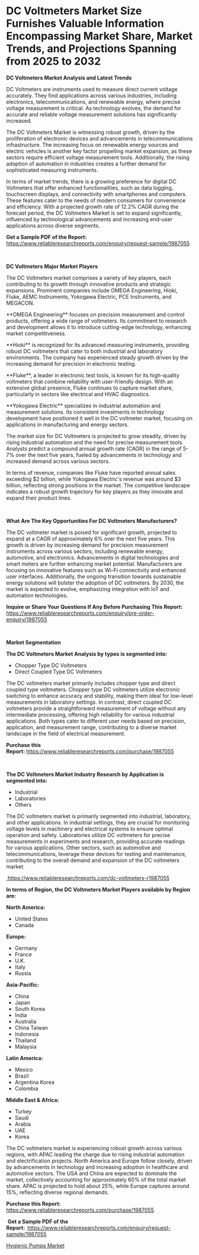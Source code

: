 <p><h1>DC Voltmeters Market Size Furnishes Valuable Information Encompassing Market Share, Market Trends, and Projections Spanning from 2025 to 2032</h1></p><p><strong>DC Voltmeters Market Analysis and Latest Trends</strong></p>
<p><p>DC Voltmeters are instruments used to measure direct current voltage accurately. They find applications across various industries, including electronics, telecommunications, and renewable energy, where precise voltage measurement is critical. As technology evolves, the demand for accurate and reliable voltage measurement solutions has significantly increased.</p><p>The DC Voltmeters Market is witnessing robust growth, driven by the proliferation of electronic devices and advancements in telecommunications infrastructure. The increasing focus on renewable energy sources and electric vehicles is another key factor propelling market expansion, as these sectors require efficient voltage measurement tools. Additionally, the rising adoption of automation in industries creates a further demand for sophisticated measuring instruments.</p><p>In terms of market trends, there is a growing preference for digital DC Voltmeters that offer enhanced functionalities, such as data logging, touchscreen displays, and connectivity with smartphones and computers. These features cater to the needs of modern consumers for convenience and efficiency. With a projected growth rate of 12.2% CAGR during the forecast period, the DC Voltmeters Market is set to expand significantly, influenced by technological advancements and increasing end-user applications across diverse segments. </p></p>
<p><strong>Get a Sample PDF of the Report:&nbsp;</strong> <a href="https://www.reliableresearchreports.com/enquiry/request-sample/1987055?utm_campaign=3020&utm_medium=2&utm_source=Github&utm_content=ia&utm_term=10042025&utm_id=dc-voltmeters">https://www.reliableresearchreports.com/enquiry/request-sample/1987055</a></p>
<p>&nbsp;</p>
<p><strong>DC Voltmeters Major Market Players</strong></p>
<p><p>The DC Voltmeters market comprises a variety of key players, each contributing to its growth through innovative products and strategic expansions. Prominent companies include OMEGA Engineering, Hioki, Fluke, AEMC Instruments, Yokogawa Electric, PCE Instruments, and MEGACON. </p><p>**OMEGA Engineering** focuses on precision measurement and control products, offering a wide range of voltmeters. Its commitment to research and development allows it to introduce cutting-edge technology, enhancing market competitiveness. </p><p>**Hioki** is recognized for its advanced measuring instruments, providing robust DC voltmeters that cater to both industrial and laboratory environments. The company has experienced steady growth driven by the increasing demand for precision in electronic testing. </p><p>**Fluke**, a leader in electronic test tools, is known for its high-quality voltmeters that combine reliability with user-friendly design. With an extensive global presence, Fluke continues to capture market share, particularly in sectors like electrical and HVAC diagnostics. </p><p>**Yokogawa Electric** specializes in industrial automation and measurement solutions. Its consistent investments in technology development have positioned it well in the DC voltmeter market, focusing on applications in manufacturing and energy sectors. </p><p>The market size for DC Voltmeters is projected to grow steadily, driven by rising industrial automation and the need for precise measurement tools. Analysts predict a compound annual growth rate (CAGR) in the range of 5-7% over the next five years, fueled by advancements in technology and increased demand across various sectors.</p><p>In terms of revenue, companies like Fluke have reported annual sales exceeding $2 billion, while Yokogawa Electric's revenue was around $3 billion, reflecting strong positions in the market. The competitive landscape indicates a robust growth trajectory for key players as they innovate and expand their product lines.</p></p>
<p>&nbsp;</p>
<p><strong>What Are The Key Opportunities For DC Voltmeters Manufacturers?</strong></p>
<p><p>The DC voltmeter market is poised for significant growth, projected to expand at a CAGR of approximately 6% over the next five years. This growth is driven by increasing demand for precision measurement instruments across various sectors, including renewable energy, automotive, and electronics. Advancements in digital technologies and smart meters are further enhancing market potential. Manufacturers are focusing on innovative features such as Wi-Fi connectivity and enhanced user interfaces. Additionally, the ongoing transition towards sustainable energy solutions will bolster the adoption of DC voltmeters. By 2030, the market is expected to evolve, emphasizing integration with IoT and automation technologies.</p></p>
<p><strong>Inquire or Share Your Questions If Any Before Purchasing This Report:</strong> <a href="https://www.reliableresearchreports.com/enquiry/pre-order-enquiry/1987055?utm_campaign=3020&utm_medium=2&utm_source=Github&utm_content=ia&utm_term=10042025&utm_id=dc-voltmeters">https://www.reliableresearchreports.com/enquiry/pre-order-enquiry/1987055</a></p>
<p>&nbsp;</p>
<p><strong>Market Segmentation</strong></p>
<p><strong>The DC Voltmeters Market Analysis by types is segmented into:</strong></p>
<p><ul><li>Chopper Type DC Voltmeters</li><li>Direct Coupled Type DC Voltmeters</li></ul></p>
<p><p>The DC voltmeters market primarily includes chopper type and direct coupled type voltmeters. Chopper type DC voltmeters utilize electronic switching to enhance accuracy and stability, making them ideal for low-level measurements in laboratory settings. In contrast, direct coupled DC voltmeters provide a straightforward measurement of voltage without any intermediate processing, offering high reliability for various industrial applications. Both types cater to different user needs based on precision, application, and measurement range, contributing to a diverse market landscape in the field of electrical measurement.</p></p>
<p><strong>Purchase this Report:&nbsp;</strong><a href="https://www.reliableresearchreports.com/purchase/1987055?utm_campaign=3020&utm_medium=2&utm_source=Github&utm_content=ia&utm_term=10042025&utm_id=dc-voltmeters">https://www.reliableresearchreports.com/purchase/1987055</a></p>
<p>&nbsp;</p>
<p><strong>The DC Voltmeters Market Industry Research by Application is segmented into:</strong></p>
<p><ul><li>Industrial</li><li>Laboratories</li><li>Others</li></ul></p>
<p><p>The DC voltmeters market is primarily segmented into industrial, laboratory, and other applications. In industrial settings, they are crucial for monitoring voltage levels in machinery and electrical systems to ensure optimal operation and safety. Laboratories utilize DC voltmeters for precise measurements in experiments and research, providing accurate readings for various applications. Other sectors, such as automotive and telecommunications, leverage these devices for testing and maintenance, contributing to the overall demand and expansion of the DC voltmeters market.</p></p>
<p><a href="https://www.reliableresearchreports.com/dc-voltmeters-r1987055?utm_campaign=3020&utm_medium=2&utm_source=Github&utm_content=ia&utm_term=10042025&utm_id=dc-voltmeters">&nbsp;https://www.reliableresearchreports.com/dc-voltmeters-r1987055</a></p>
<p><strong>In terms of Region, the DC Voltmeters Market Players available by Region are:</strong></p>
<p>
    <p> <strong> North America: </strong>
        <ul>
            <li>United States</li>
            <li>Canada</li>
        </ul>
        </p> 
    <p> <strong> Europe: </strong>
        <ul>
            <li>Germany</li>
            <li>France</li>
            <li>U.K.</li>
            <li>Italy</li>
            <li>Russia</li>
        </ul>
        </p> 
    <p> <strong> Asia-Pacific: </strong>
        <ul>
            <li>China</li>
            <li>Japan</li>
            <li>South Korea</li>
            <li>India</li>
            <li>Australia</li>
            <li>China Taiwan</li>
            <li>Indonesia</li>
            <li>Thailand</li>
            <li>Malaysia</li>
        </ul>
        </p> 
    <p> <strong> Latin America: </strong>
        <ul>
            <li>Mexico</li>
            <li>Brazil</li>
            <li>Argentina Korea</li>
            <li>Colombia</li>
        </ul>
        </p> 
    <p> <strong> Middle East & Africa: </strong>
        <ul>
            <li>Turkey</li>
            <li>Saudi</li>
            <li>Arabia</li>
            <li>UAE</li>
            <li>Korea</li>
        </ul>
    </p>
    </p>
<p><p>The DC voltmeters market is experiencing robust growth across various regions, with APAC leading the charge due to rising industrial automation and electrification projects. North America and Europe follow closely, driven by advancements in technology and increasing adoption in healthcare and automotive sectors. The USA and China are expected to dominate the market, collectively accounting for approximately 60% of the total market share. APAC is projected to hold about 25%, while Europe captures around 15%, reflecting diverse regional demands.</p></p>
<p><strong>Purchase this Report: </strong><a href="https://www.reliableresearchreports.com/purchase/1987055?utm_campaign=3020&utm_medium=2&utm_source=Github&utm_content=ia&utm_term=10042025&utm_id=dc-voltmeters">https://www.reliableresearchreports.com/purchase/1987055</a></p>
<p>&nbsp;<strong>Get a Sample PDF of the Report:&nbsp;&nbsp;</strong><a href="https://www.reliableresearchreports.com/enquiry/request-sample/1987055?utm_campaign=3020&utm_medium=2&utm_source=Github&utm_content=ia&utm_term=10042025&utm_id=dc-voltmeters">https://www.reliableresearchreports.com/enquiry/request-sample/1987055</a></p>
<p><strong></strong></p>
<p><p><a href="https://github.com/roffefaith6l/Market-Research-Report-List-1/blob/main/hygienic-pumps-market.md?utm_campaign=3020&utm_medium=2&utm_source=Github&utm_content=ia&utm_term=10042025&utm_id=dc-voltmeters">Hygienic Pumps Market</a></p></p>